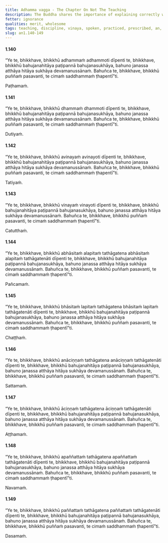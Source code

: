 ```yaml
---
title: Adhamma vagga - The Chapter On Not The Teaching
description: The Buddha shares the importance of explaining correctly what is not the Dhamma, Vinaya, spoken or uttered, practiced, and prescribed by the Tathāgata.
fetter: ignorance
qualities: merit, wholesome
tags: teaching, discipline, vinaya, spoken, practiced, prescribed, an, an1
slug: an1.140-149
---
```


#### 1.140

“Ye te, bhikkhave, bhikkhū adhammaṁ adhammoti dīpenti te, bhikkhave, bhikkhū bahujanahitāya paṭipannā bahujanasukhāya, bahuno janassa atthāya hitāya sukhāya devamanussānaṁ. Bahuñca te, bhikkhave, bhikkhū puññaṁ pasavanti, te cimaṁ saddhammaṁ ṭhapentī”ti.

Paṭhamaṁ.

#### 1.141

“Ye te, bhikkhave, bhikkhū dhammaṁ dhammoti dīpenti te, bhikkhave, bhikkhū bahujanahitāya paṭipannā bahujanasukhāya, bahuno janassa atthāya hitāya sukhāya devamanussānaṁ. Bahuñca te, bhikkhave, bhikkhū puññaṁ pasavanti, te cimaṁ saddhammaṁ ṭhapentī”ti.

Dutiyaṁ.

#### 1.142

“Ye te, bhikkhave, bhikkhū avinayaṁ avinayoti dīpenti te, bhikkhave, bhikkhū bahujanahitāya paṭipannā bahujanasukhāya, bahuno janassa atthāya hitāya sukhāya devamanussānaṁ. Bahuñca te, bhikkhave, bhikkhū puññaṁ pasavanti, te cimaṁ saddhammaṁ ṭhapentī”ti.

Tatiyaṁ.

#### 1.143

“Ye te, bhikkhave, bhikkhū vinayaṁ vinayoti dīpenti te, bhikkhave, bhikkhū bahujanahitāya paṭipannā bahujanasukhāya, bahuno janassa atthāya hitāya sukhāya devamanussānaṁ. Bahuñca te, bhikkhave, bhikkhū puññaṁ pasavanti, te cimaṁ saddhammaṁ ṭhapentī”ti.

Catutthaṁ.

#### 1.144

“Ye te, bhikkhave, bhikkhū abhāsitaṁ alapitaṁ tathāgatena abhāsitaṁ alapitaṁ tathāgatenāti dīpenti te, bhikkhave, bhikkhū bahujanahitāya paṭipannā bahujanasukhāya, bahuno janassa atthāya hitāya sukhāya devamanussānaṁ. Bahuñca te, bhikkhave, bhikkhū puññaṁ pasavanti, te cimaṁ saddhammaṁ ṭhapentī”ti.

Pañcamaṁ.

#### 1.145

“Ye te, bhikkhave, bhikkhū bhāsitaṁ lapitaṁ tathāgatena bhāsitaṁ lapitaṁ tathāgatenāti dīpenti te, bhikkhave, bhikkhū bahujanahitāya paṭipannā bahujanasukhāya, bahuno janassa atthāya hitāya sukhāya devamanussānaṁ. Bahuñca te, bhikkhave, bhikkhū puññaṁ pasavanti, te cimaṁ saddhammaṁ ṭhapentī”ti.

Chaṭṭhaṁ.

#### 1.146

“Ye te, bhikkhave, bhikkhū anāciṇṇaṁ tathāgatena anāciṇṇaṁ tathāgatenāti dīpenti te, bhikkhave, bhikkhū bahujanahitāya paṭipannā bahujanasukhāya, bahuno janassa atthāya hitāya sukhāya devamanussānaṁ. Bahuñca te, bhikkhave, bhikkhū puññaṁ pasavanti, te cimaṁ saddhammaṁ ṭhapentī”ti.

Sattamaṁ.

#### 1.147

“Ye te, bhikkhave, bhikkhū āciṇṇaṁ tathāgatena āciṇṇaṁ tathāgatenāti dīpenti te, bhikkhave, bhikkhū bahujanahitāya paṭipannā bahujanasukhāya, bahuno janassa atthāya hitāya sukhāya devamanussānaṁ. Bahuñca te, bhikkhave, bhikkhū puññaṁ pasavanti, te cimaṁ saddhammaṁ ṭhapentī”ti.

Aṭṭhamaṁ.

#### 1.148

“Ye te, bhikkhave, bhikkhū apaññattaṁ tathāgatena apaññattaṁ tathāgatenāti dīpenti te, bhikkhave, bhikkhū bahujanahitāya paṭipannā bahujanasukhāya, bahuno janassa atthāya hitāya sukhāya devamanussānaṁ. Bahuñca te, bhikkhave, bhikkhū puññaṁ pasavanti, te cimaṁ saddhammaṁ ṭhapentī”ti.

Navamaṁ.

#### 1.149

“Ye te, bhikkhave, bhikkhū paññattaṁ tathāgatena paññattaṁ tathāgatenāti dīpenti te, bhikkhave, bhikkhū bahujanahitāya paṭipannā bahujanasukhāya, bahuno janassa atthāya hitāya sukhāya devamanussānaṁ. Bahuñca te, bhikkhave, bhikkhū puññaṁ pasavanti, te cimaṁ saddhammaṁ ṭhapentī”ti.

Dasamaṁ.
